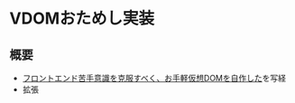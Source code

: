 # VDOMおためし実装
## 概要
- [フロントエンド苦手意識を克服すべく、お手軽仮想DOMを自作した](https://zenn.dev/khmory/articles/de4c2478046173)を写経
- 拡張
